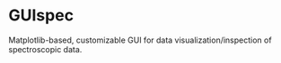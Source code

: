 # GUIspec
Matplotlib-based, customizable GUI for data visualization/inspection of spectroscopic data.

